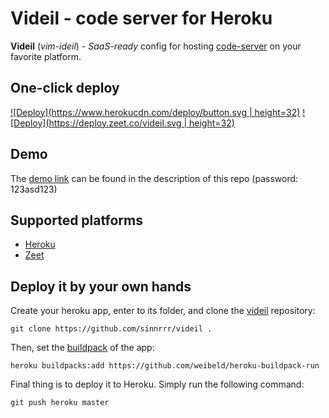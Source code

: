# Videil - code server for Heroku
**Videil** (*vim-ideil*) - *SaaS-ready* config for hosting [code-server](https://github.com/cdr/code-server) on your favorite platform.

## One-click deploy
[![Deploy](https://www.herokucdn.com/deploy/button.svg | height=32)](https://heroku.com/deploy?template=https://github.com/sinnrrr/videil/tree/master)
[![Deploy](https://deploy.zeet.co/videil.svg | height=32)](https://deploy.zeet.co/?url=https://github.com/sinnrrr/videil)

## Demo
The [demo link](https://videil.herokuapp.com) can be found in the description of this repo (password: 123asd123)

## Supported platforms
* [Heroku](https://heroku.com)
* [Zeet](https://zeet.co)

## Deploy it by your own hands
Create your heroku app, enter to its folder, and clone the [videil](https://github.com/sinnrrr/videil) repository:
```
git clone https://github.com/sinnrrr/videil .
```
Then, set the [buildpack](https://github.com/weibeld/heroku-buildpack-run) of the app:
```
heroku buildpacks:add https://github.com/weibeld/heroku-buildpack-run
```
Final thing is to deploy it to Heroku. Simply run the following command:
```
git push heroku master
```